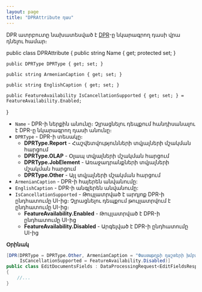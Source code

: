 ```yaml
---
layout: page
title: "DPRAttribute դաս" 
---
```


DPR ատրբուտը նախատեսված է [DPR](../definitions/dpr.md)-ը նկարագրող դասի վրա դնելու համար։

public class DPRAttribute
{
    public string Name { get; protected set; }

    public DPRType DPRType { get; set; }

    public string ArmenianCaption { get; set; }

    public string EnglishCaption { get; set; }

    public FeatureAvailability IsCancellationSupported { get; set; } = FeatureAvailability.Enabled;
}

* `Name` - DPR-ի ներքին անունը։ Չլրացնելու դեպքում հանդիսանալու է DPR-ը նկարագրող դասի անունը։
* `DPRType` - DPR-ի տեսակը։
    * **DPRType.Report** - Հաշվետվությունների տվյալների մշակման հարցում
    * **DPRType.OLAP** - Օլապ տվյալների մշակման հարցում
    * **DPRType.JobElement** - Առաջադրանքների տվյալների մշակման հարցում
    * **DPRType.Other** - Այլ տվյալների մշակման հարցում
* `ArmenianCaption` - DPR-ի հայերեն անվանումը:
* `EnglishCaption` - DPR-ի անգլերեն անվանումը:
* `IsCancellationSupported` - Թույլատրված է արդյոք DPR-ի ընդհատումը UI-ից։ Չլրացնելու դեպքում թույլատրվում է ընդհատումը UI-ից։
    * **FeatureAvailability.Enabled** - Թույլատրված է DPR-ի ընդհատումը UI-ից
    * **FeatureAvailability.Disabled** - Արգելված է DPR-ի ընդհատումը UI-ից

**Օրինակ**

```c#
[DPR(DPRType = DPRType.Other, ArmenianCaption = "Փաստաթղթի դաշտերի խմբագրում", EnglishCaption = "Document's fields' edition", 
     IsCancellationSupported = FeatureAvailability.Disabled)]
public class EditDocumentsFields : DataProcessingRequest<EditFieldsResponse, EditFieldsRequest>
{
    //...
}
```